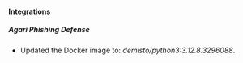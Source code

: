 
#### Integrations

##### Agari Phishing Defense

- Updated the Docker image to: *demisto/python3:3.12.8.3296088*.

